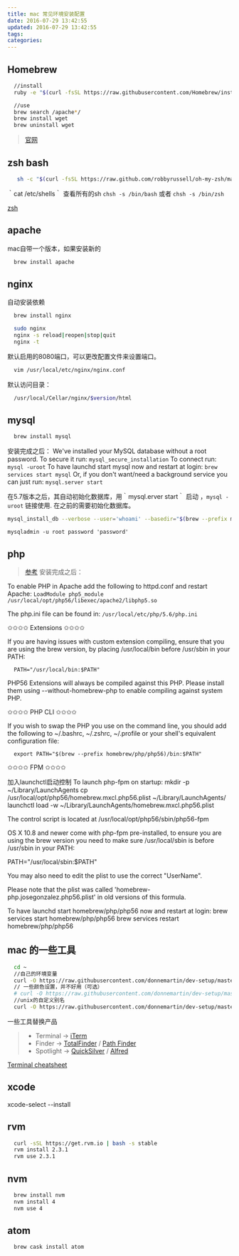 ```yaml
---
title: mac 常见环境安装配置
date: 2016-07-29 13:42:55
updated: 2016-07-29 13:42:55
tags:
categories:
---
```


## Homebrew
``` bash
  //install
  ruby -e "$(curl -fsSL https://raw.githubusercontent.com/Homebrew/install/master/install)"

  //use
  brew search /apache*/
  brew install wget
  brew uninstall wget

```
> [官网](http://brew.sh/)

<!--more-->
## zsh bash
```bash
   sh -c "$(curl -fsSL https://raw.github.com/robbyrussell/oh-my-zsh/master/tools/install.sh)"
```
｀cat /etc/shells｀ 查看所有的sh
`chsh -s /bin/bash`  或者 `chsh -s /bin/zsh`

[zsh](http://ohmyz.sh/)
## apache
mac自带一个版本，如果安装新的
```bash
  brew install apache
```

## nginx
自动安装依赖
``` bash
  brew install nginx

  sudo nginx
  nginx -s reload|reopen|stop|quit
  nginx -t
```
默认启用的8080端口，可以更改配置文件来设置端口。
```bash
  vim /usr/local/etc/nginx/nginx.conf
```
默认访问目录：
```bash
  /usr/local/Cellar/nginx/$version/html
```
## mysql
```bash
  brew install mysql
```
安装完成之后：
We've installed your MySQL database without a root password. To secure it run:
    `mysql_secure_installation`
To connect run:
    `mysql -uroot`
To have launchd start mysql now and restart at login:
  `brew services start mysql`
Or, if you don't want/need a background service you can just run:
  `mysql.server start`

在5.7版本之后，其自动初始化数据库，用｀mysql.erver start｀ 启动 ，`mysql -uroot` 链接使用.
在之前的需要初始化数据库。
``` bash
mysql_install_db --verbose --user='whoami' --basedir="$(brew --prefix mysql)" --datadir=/usr/local/var/mysql --tmpdir=/tmp
```
`mysqladmin -u root password 'password'`

## php

> [参考](https://github.com/Homebrew/homebrew-php)
安装完成之后：

To enable PHP in Apache add the following to httpd.conf and restart Apache:
    `LoadModule php5_module    /usr/local/opt/php56/libexec/apache2/libphp5.so`

The php.ini file can be found in:
    `/usr/local/etc/php/5.6/php.ini`

✩✩✩✩ Extensions ✩✩✩✩

If you are having issues with custom extension compiling, ensure that
you are using the brew version, by placing /usr/local/bin before /usr/sbin in your PATH:

      PATH="/usr/local/bin:$PATH"

PHP56 Extensions will always be compiled against this PHP. Please install them
using --without-homebrew-php to enable compiling against system PHP.

✩✩✩✩ PHP CLI ✩✩✩✩

If you wish to swap the PHP you use on the command line, you should add the following to ~/.bashrc,
~/.zshrc, ~/.profile or your shell's equivalent configuration file:

      export PATH="$(brew --prefix homebrew/php/php56)/bin:$PATH"

✩✩✩✩ FPM ✩✩✩✩

加入launchctl启动控制
To launch php-fpm on startup:
    mkdir -p ~/Library/LaunchAgents
    cp /usr/local/opt/php56/homebrew.mxcl.php56.plist ~/Library/LaunchAgents/
    launchctl load -w ~/Library/LaunchAgents/homebrew.mxcl.php56.plist

The control script is located at /usr/local/opt/php56/sbin/php56-fpm

OS X 10.8 and newer come with php-fpm pre-installed, to ensure you are using the brew version you need to make sure /usr/local/sbin is before /usr/sbin in your PATH:

  PATH="/usr/local/sbin:$PATH"

You may also need to edit the plist to use the correct "UserName".

Please note that the plist was called 'homebrew-php.josegonzalez.php56.plist' in old versions
of this formula.

To have launchd start homebrew/php/php56 now and restart at login:
  brew services start homebrew/php/php56
  brew services restart homebrew/php/php56



## mac 的一些工具

```bash
  cd ~
  //自己的环境变量
  curl -O https://raw.githubusercontent.com/donnemartin/dev-setup/master/.bash_profile
  // 一些颜色设置，并不好用（可选）
  # curl -O https://raw.githubusercontent.com/donnemartin/dev-setup/master/.bash_prompt
  //unix的自定义别名
  curl -O https://raw.githubusercontent.com/donnemartin/dev-setup/master/.aliases

```
一些工具替换产品
> - Terminal → [iTerm](https://www.iterm2.com/)
> - Finder → [TotalFinder](http://totalfinder.binaryage.com/) / [Path Finder](http://www.cocoatech.com/pathfinder/)
> - Spotlight → [QuickSilver](https://qsapp.com/) / [Alfred](https://www.alfredapp.com/)

[Terminal cheatsheet](https://github.com/0nn0/terminal-mac-cheatsheet)

## xcode
xcode-select --install

## rvm
```bash
  curl -sSL https://get.rvm.io | bash -s stable
  rvm install 2.3.1
  rvm use 2.3.1
```
## nvm

```bash
  brew install nvm
  nvm install 4
  nvm use 4
```

## atom
```bash
  brew cask install atom

```
